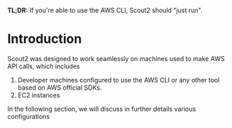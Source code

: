 **TL;DR:** If you're able to use the AWS CLI, Scout2 should "just run".

# Introduction

Scout2 was designed to work seamlessly on machines used to make AWS API calls, which includes

1. Developer machines configured to use the AWS CLI or any other tool based on AWS official SDKs.
2. EC2 instances

In the following section, we will discuss in further details various configurations 

